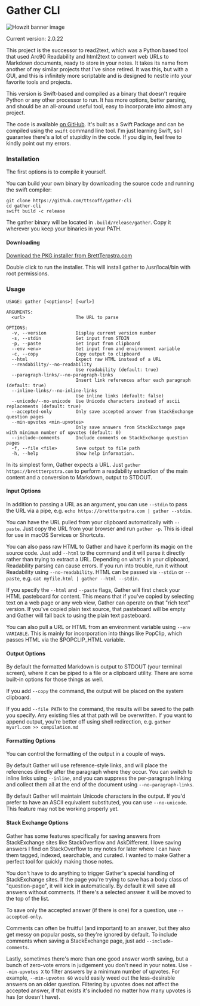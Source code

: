# Gather CLI


![Howzit banner image](https://cdn3.brettterpstra.com/uploads/2022/08/gatherheader-rb.webp)


Current version: 2.0.22

This project is the successor to read2text, which was a Python based tool that used Arc90 Readability and html2text to convert web URLs to Markdown documents, ready to store in your notes. It takes its name from another of my similar projects that I've since retired. It was this, but with a GUI, and this is infinitely more scriptable and is designed to nestle into your favorite tools and projects.

This version is Swift-based and compiled as a binary that doesn't require Python or any other processor to run. It has more options, better parsing, and should be an all-around useful tool, easy to incorporate into almost any project.

The code is available [on GitHub](https://github.com/ttscoff/gather-cli). It's built as a Swift Package and can be compiled using the `swift` command line tool. I'm just learning Swift, so I guarantee there's a lot of stupidity in the code. If you dig in, feel free to kindly point out my errors.

### Installation

The first options is to compile it yourself.

You can build your own binary by downloading the source code and running the swift compiler:

```
git clone https://github.com/ttscoff/gather-cli
cd gather-cli
swift build -c release
```

The gather binary will be located in `.build/release/gather`. Copy it wherever you keep your binaries in your PATH.

#### Downloading



[Download the PKG installer from BrettTerpstra.com](https://brettterpstra.com/downloads/gather-cli-latest.pkg)



Double click to run the installer. This will install gather to /usr/local/bin with root permissions.

### Usage

```console
USAGE: gather [<options>] [<url>]

ARGUMENTS:
  <url>                   The URL to parse

OPTIONS:
  -v, --version           Display current version number
  -s, --stdin             Get input from STDIN
  -p, --paste             Get input from clipboard
  --env <env>             Get input from and environment variable
  -c, --copy              Copy output to clipboard
  --html                  Expect raw HTML instead of a URL
  --readability/--no-readability
                          Use readability (default: true)
  --paragraph-links/--no-paragraph-links
                          Insert link references after each paragraph (default: true)
  --inline-links/--no-inline-links
                          Use inline links (default: false)
  --unicode/--no-unicode  Use Unicode characters instead of ascii replacements (default: true)
  --accepted-only         Only save accepted answer from StackExchange question pages
  --min-upvotes <min-upvotes>
                          Only save answers from StackExchange page with minimum number of upvotes (default: 0)
  --include-comments      Include comments on StackExchange question pages
  -f, --file <file>       Save output to file path
  -h, --help              Show help information.
```

In its simplest form, Gather expects a URL. Just `gather https://brettterpstra.com` to perform a readability extraction of the main content and a conversion to Markdown, output to STDOUT.

#### Input Options

In addition to passing a URL as an argument, you can use `--stdin` to pass the URL via a pipe, e.g. `echo https://brettterpstra.com | gather --stdin`.

You can have the URL pulled from your clipboard automatically with `--paste`. Just copy the URL from your browser and run `gather -p`. This is ideal for use in macOS Services or Shortcuts.

You can also pass raw HTML to Gather and have it perform its magic on the source code. Just add `--html` to the command and it will parse it directly rather than trying to extract a URL. Depending on what's in your clipboard, Readability parsing can cause errors. If you run into trouble, run it without Readability using `--no-readability`. HTML can be passed via `--stdin` or `--paste`, e.g. `cat myfile.html | gather --html --stdin`.

If you specify the `--html` and `--paste` flags, Gather will first check your HTML pasteboard for content. This means that if you've copied by selecting text on a web page or any web view, Gather can operate on that "rich text" version. If you've copied plain text source, that pasteboard will be empty and Gather will fall back to using the plain text pasteboard.

You can also pull a URL or HTML from an environment variable using `--env VARIABLE`. This is mainly for incorporation into things like PopClip, which passes HTML via the $POPCLIP_HTML variable.

#### Output Options

By default the formatted Markdown is output to STDOUT (your terminal screen), where it can be piped to a file or a clipboard utility. There are some built-in options for those things as well.

If you add `--copy` the command, the output will be placed on the system clipboard.

If you add `--file PATH` to the command, the results will be saved to the path you specify. Any existing files at that path will be overwritten. If you want to append output, you're better off using shell redirection, e.g. `gather myurl.com >> compilation.md`

#### Formatting Options

You can control the formatting of the output in a couple of ways.

By default Gather will use reference-style links, and will place the references directly after the paragraph where they occur. You can switch to inline links using `--inline`, and you can suppress the per-paragraph linking and collect them all at the end of the document using `--no-paragraph-links`.

By default Gather will maintain Unicode characters in the output. If you'd prefer to have an ASCII equivalent substituted, you can use `--no-unicode`. This feature may not be working properly yet.

#### Stack Exchange Options

Gather has some features specifically for saving answers from StackExchange sites like StackOverflow and AskDifferent. I love saving answers I find on StackOverflow to my notes for later where I can have them tagged, indexed, searchable, and curated. I wanted to make Gather a perfect tool for quickly making those notes.

You don't have to do anything to trigger Gather's special handling of StackExchange sites. If the page you're trying to save has a body class of "question-page", it will kick in automatically. By default it will save all answers without comments. If there's a selected answer it will be moved to the top of the list.

To save only the accepted answer (if there is one) for a question, use `--accepted-only`.

Comments can often be fruitful (and important) to an answer, but they also get messy on popular posts, so they're ignored by default. To include comments when saving a StackExchange page, just add `--include-comments`.

Lastly, sometimes there's more than one good answer worth saving, but a bunch of zero-vote errors in judgement you don't need in your notes. Use `--min-upvotes X` to filter answers by a minimum number of upvotes. For example, `--min-upvotes 60` would easily weed out the less-desirable answers on an older question. Filtering by upvotes does not affect the accepted answer, if that exists it's included no matter how many upvotes is has (or doesn't have).


